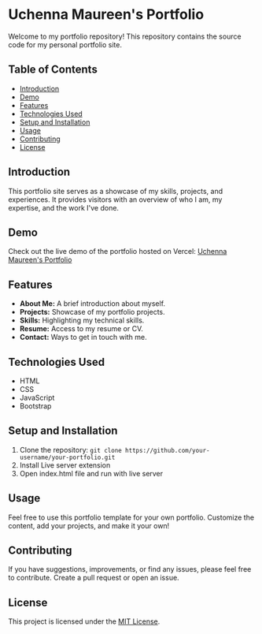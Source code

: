 # Uchenna Maureen's Portfolio

Welcome to my portfolio repository! This repository contains the source code for my personal portfolio site.

## Table of Contents

- [Introduction](#introduction)
- [Demo](#demo)
- [Features](#features)
- [Technologies Used](#technologies-used)
- [Setup and Installation](#setup-and-installation)
- [Usage](#usage)
- [Contributing](#contributing)
- [License](#license)

## Introduction

This portfolio site serves as a showcase of my skills, projects, and experiences. It provides visitors with an overview of who I am, my expertise, and the work I've done.

## Demo

Check out the live demo of the portfolio hosted on Vercel: [Uchenna Maureen's Portfolio](#)

## Features

- **About Me:** A brief introduction about myself.
- **Projects:** Showcase of my portfolio projects.
- **Skills:** Highlighting my technical skills.
- **Resume:** Access to my resume or CV.
- **Contact:** Ways to get in touch with me.

## Technologies Used

- HTML
- CSS
- JavaScript
- Bootstrap

## Setup and Installation

1. Clone the repository: `git clone https://github.com/your-username/your-portfolio.git`
2. Install Live server extension
3. Open index.html file and run with live server

## Usage

Feel free to use this portfolio template for your own portfolio. Customize the content, add your projects, and make it your own!

## Contributing

If you have suggestions, improvements, or find any issues, please feel free to contribute. Create a pull request or open an issue.

## License

This project is licensed under the [MIT License](LICENSE).
